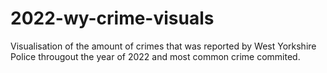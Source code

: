 # 2022-wy-crime-visuals
Visualisation of the amount of crimes that was reported by West Yorkshire Police througout the year of 2022 and most common crime commited.
